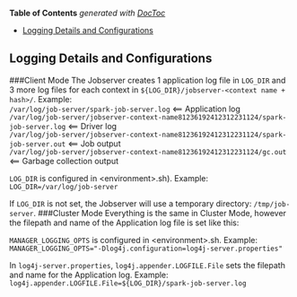 <!-- START doctoc generated TOC please keep comment here to allow auto update -->
<!-- DON'T EDIT THIS SECTION, INSTEAD RE-RUN doctoc TO UPDATE -->
**Table of Contents**  *generated with [DocToc](https://github.com/thlorenz/doctoc)*

- [Logging Details and Configurations](#logging-details-and-configurations)

<!-- END doctoc generated TOC please keep comment here to allow auto update -->

## Logging Details and Configurations
###Client Mode
The Jobserver creates 1 application log file in `LOG_DIR` and 3 more log files for each context in `${LOG_DIR}/jobserver-<context name + hash>/`. Example:  
`/var/log/job-server/spark-job-server.log` <== Application log  
`/var/log/job-server/jobserver-context-name81236192412312231124/spark-job-server.log` <== Driver log  
`/var/log/job-server/jobserver-context-name81236192412312231124/spark-job-server.out` <== Job output  
`/var/log/job-server/jobserver-context-name81236192412312231124/gc.out` <== Garbage collection output

`LOG_DIR` is configured in \<environment>.sh). Example:  
`LOG_DIR=/var/log/job-server`    

If `LOG_DIR` is not set, the Jobserver will use a temporary directory: `/tmp/job-server`.
###Cluster Mode
Everything is the same in Cluster Mode, however the filepath and name of the Application log file is set like this:

`MANAGER_LOGGING_OPTS` is configured in \<environment>.sh. Example:  
`MANAGER_LOGGING_OPTS="-Dlog4j.configuration=log4j-server.properties"`    

In `log4j-server.properties`, `log4j.appender.LOGFILE.File` sets the filepath and name for the Application log. Example:  
`log4j.appender.LOGFILE.File=${LOG_DIR}/spark-job-server.log`